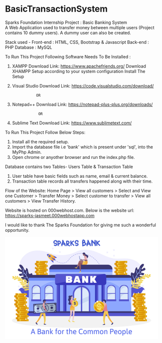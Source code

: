 # BasicTransactionSystem

Sparks Foundation Internship Project : Basic Banking System  
A Web Application used to transfer money between multiple users (Project contains 10 dummy users). A dummy user can also be created.

Stack used -
Front-end : HTML, CSS, Bootstrap & Javascript
Back-end : PHP
Database : MySQL

To Run This Project Following Software Needs To Be Installed :

1.  XAMPP
    Download Link: https://www.apachefriends.org/
    Download XHAMPP Setup according to your system configuration
    Install The Setup

2.  Visual Studio
    Download Link: https://code.visualstudio.com/download/

                   OR

3.  Notepad++
    Download Link: https://notepad-plus-plus.org/downloads/

                    OR

4.  Sublime Text
    Download Link: https://www.sublimetext.com/

To Run This Project Follow Below Steps:

1. Install all the required setup.
2. Import tha database file i.e 'bank' which is present under 'sql', into the MyPhp Admin.
3. Open chrome or anyother browser and run the index.php file.

Database contains two Tables- Users Table & Transaction Table

1. User table have basic fields such as name, email & current balance.
2. Transaction table records all transfers happened along with their time.

Flow of the Website: Home Page > View all customers > Select and View one Customer > Transfer Money > Select customer to transfer > View all customers > View Transfer History.

Website is hosted on 000webhost.com. Below is the website url:
https://sparks-jasmeet.000webhostapp.com

I would like to thank The Sparks Foundation for giving me such a wonderful opportunity.

![image](/img/bank.jpg)
